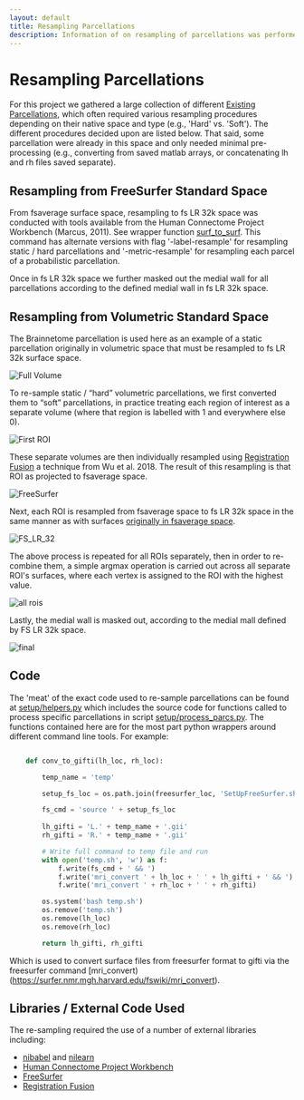 ```yaml
---
layout: default
title: Resampling Parcellations
description: Information of on resampling of parcellations was performed.
---
```


# Resampling Parcellations

For this project we gathered a large collection of different [Existing Parcellations](./parcellations#existing-parcellations),
which often required various resampling procedures depending on their native space and type (e.g., 'Hard' vs. 'Soft').
The different procedures decided upon are listed below. That said, some parcellation were already in this space and only needed
minimal pre-processing (e.g., converting from saved matlab arrays, or concatenating lh and rh files saved separate).

## Resampling from FreeSurfer Standard Space

From fsaverage surface space, resampling to fs LR 32k space was conducted
with tools available from the Human Connectome Project Workbench (Marcus, 2011).
See wrapper function
[surf_to_surf](https://github.com/sahahn/parc_scaling/blob/607b4dbec6248bfdc1d78950e162556bb2e28fc5/setup/helpers.py#L148).
This command has alternate versions with flag '-label-resample' for resampling static / hard parcellations and 
'-metric-resample' for resampling each parcel of a probabilistic parcellation. 

Once in fs LR 32k space we further masked out the medial wall for all parcellations according to the defined
medial wall in fs LR 32k space.

## Resampling from Volumetric Standard Space

The Brainnetome parcellation is used here as an example of a static parcellation originally in volumetric space
that must be resampled to fs LR 32k surface space.

![Full Volume](https://raw.githubusercontent.com/sahahn/parc_scaling/master/extra/Figures/full_volume.png)

To re-sample static / “hard” volumetric parcellations, we first converted them
to “soft” parcellations, in practice treating each region of interest as a separate volume
(where that region is labelled with 1 and everywhere else 0).

![First ROI](https://raw.githubusercontent.com/sahahn/parc_scaling/master/extra/Figures/volume_one_roi.png)

These separate volumes are then individually
resampled using [Registration Fusion](https://github.com/ThomasYeoLab/CBIG/tree/master/stable_projects/registration/Wu2017_RegistrationFusion)
a technique from Wu et al. 2018. The result of this resampling is that ROI as projected to fsaverage space.

![FreeSurfer](https://raw.githubusercontent.com/sahahn/parc_scaling/master/extra/Figures/freesurfer_surface_one_roi.png)

Next, each ROI is resampled from fsaverage space to fs LR 32k space in the same manner as with surfaces
[originally in fsaverage space](./resample_parcellations#resampling-from-freesurfer-standard-space).

![FS_LR_32](https://raw.githubusercontent.com/sahahn/parc_scaling/master/extra/Figures/fs_lr_surface_one_roi.png)

The above process is repeated for all ROIs separately, then in order to re-combine them, a simple argmax operation is carried
out across all separate ROI's surfaces, where each vertex is assigned to the ROI with the highest value.

![all rois](https://raw.githubusercontent.com/sahahn/parc_scaling/master/extra/Figures/full_resample.png)

Lastly, the medial wall is masked out, according to the medial mall defined by FS LR 32k space.

![final](https://raw.githubusercontent.com/sahahn/parc_scaling/master/extra/Figures/final_no_medial_wall.png)


## Code

The 'meat' of the exact code used to re-sample parcellations can be found at [setup/helpers.py](https://github.com/sahahn/parc_scaling/tree/main/setup/helpers.py) which includes the
source code for functions called to process specific parcellations in script
[setup/process_parcs.py](https://github.com/sahahn/parc_scaling/tree/main/setup/process_parcs.py). The
functions contained here are for the most part python wrappers around different command line tools. For example:

~~~ python

    def conv_to_gifti(lh_loc, rh_loc):

        temp_name = 'temp'

        setup_fs_loc = os.path.join(freesurfer_loc, 'SetUpFreeSurfer.sh')

        fs_cmd = 'source ' + setup_fs_loc
        
        lh_gifti = 'L.' + temp_name + '.gii'
        rh_gifti = 'R.' + temp_name + '.gii'

        # Write full command to temp file and run
        with open('temp.sh', 'w') as f:
            f.write(fs_cmd + ' && ')
            f.write('mri_convert ' + lh_loc + ' ' + lh_gifti + ' && ')
            f.write('mri_convert ' + rh_loc + ' ' + rh_gifti)

        os.system('bash temp.sh')
        os.remove('temp.sh')
        os.remove(lh_loc)
        os.remove(rh_loc)

        return lh_gifti, rh_gifti

~~~

Which is used to convert surface files from freesurfer format to gifti via the freesurfer command
[mri_convert)(https://surfer.nmr.mgh.harvard.edu/fswiki/mri_convert).

## Libraries / External Code Used

The re-sampling required the use of a number of external libraries including:

- [nibabel](https://nipy.org/nibabel/) and [nilearn](https://nilearn.github.io/)
- [Human Connectome Project Workbench](https://www.humanconnectome.org/software/connectome-workbench)
- [FreeSurfer](https://surfer.nmr.mgh.harvard.edu/)
- [Registration Fusion](https://github.com/ThomasYeoLab/CBIG/tree/master/stable_projects/registration/Wu2017_RegistrationFusion)